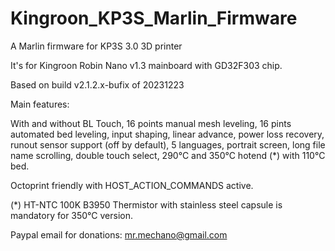 # Kingroon_KP3S_Marlin_Firmware
A Marlin firmware for KP3S 3.0 3D printer

It's for Kingroon Robin Nano v1.3 mainboard with GD32F303 chip.

Based on build v2.1.2.x-bufix of 20231223

Main features:

With and without BL Touch,
16 points manual mesh leveling,
16 pints automated bed leveling,
input shaping,
linear advance,
power loss recovery,
runout sensor support (off by default),
5 languages,
portrait screen,
long file name scrolling,
double touch select,
290°C and 350°C hotend (*) with 110°C bed.

Octoprint friendly with HOST_ACTION_COMMANDS active.

(*) HT-NTC 100K B3950 Thermistor with stainless steel capsule is mandatory for 350°C version.

Paypal email for donations: mr.mechano@gmail.com

